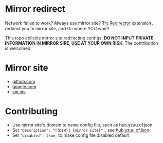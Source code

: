 # Mirror redirect

Network failed to work? Always use mirror site? Try [Redirector](https://github.com/einaregilsson/Redirector) extension，redirect you to mirror site, and Go where YOU want!

This repo collects mirror site redirecting configs. **DO NOT INPUT PRIVATE INFORMATION IN MIRROR SIRE, USE AT YOUR OWN RISK**. The contribution is welcomed!

# Mirror site

 - [github.com](./Github/)
 - [google.com](./Google/)
 - [sm.ms](./SM.MS/)

# Contributing

 - Use mirror site's domain to name config file, such as hub.yzuu.cf.json
 - Set `"description": "[{DIR}] {mirror site}",`, see [hub.yzuu.cf.json](./Github/hub.yzuu.cf.json)
 - Set `"disabled": true,` to make config file disabled default
